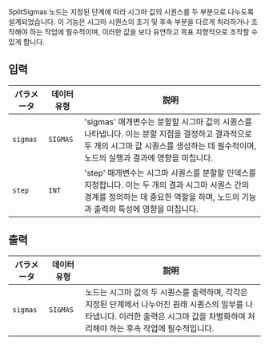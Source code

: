 
SplitSigmas 노드는 지정된 단계에 따라 시그마 값의 시퀀스를 두 부분으로 나누도록 설계되었습니다. 이 기능은 시그마 시퀀스의 초기 및 후속 부분을 다르게 처리하거나 조작해야 하는 작업에 필수적이며, 이러한 값을 보다 유연하고 목표 지향적으로 조작할 수 있게 합니다.

## 입력

| パラメータ | 데이터 유형 | 説明 |
|-----------|-------------|-------------|
| `sigmas`  | `SIGMAS`    | 'sigmas' 매개변수는 분할할 시그마 값의 시퀀스를 나타냅니다. 이는 분할 지점을 결정하고 결과적으로 두 개의 시그마 값 시퀀스를 생성하는 데 필수적이며, 노드의 실행과 결과에 영향을 미칩니다. |
| `step`    | `INT`       | 'step' 매개변수는 시그마 시퀀스를 분할할 인덱스를 지정합니다. 이는 두 개의 결과 시그마 시퀀스 간의 경계를 정의하는 데 중요한 역할을 하며, 노드의 기능과 출력의 특성에 영향을 미칩니다. |

## 출력

| パラメータ | 데이터 유형 | 説明 |
|-----------|-------------|-------------|
| `sigmas`  | `SIGMAS`    | 노드는 시그마 값의 두 시퀀스를 출력하며, 각각은 지정된 단계에서 나누어진 원래 시퀀스의 일부를 나타냅니다. 이러한 출력은 시그마 값을 차별화하여 처리해야 하는 후속 작업에 필수적입니다. |
